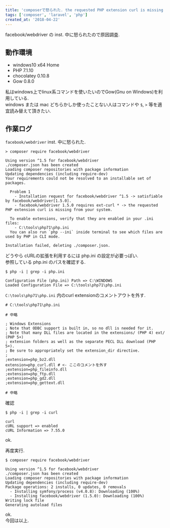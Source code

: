 ```yaml
---
title: 'composerで怒られた. the requested PHP extension curl is missing from your system'
tags: ['composer', 'laravel', 'php']
created_at: '2018-04-22'
---
```


facebook/webdriver の inst. 中に怒られたので原因調査.

## 動作環境

- windows10 x64 Home
- PHP 7.1.10
- chocolatey 0.10.8
- Gow 0.8.0

私はwindows上でlinux系コマンドを使いたいのでGow(Gnu on Windows)を利用している.  
windows または mac どちらかしか使ったことない人はコマンドや `$`, `>` 等を適宜読み替えて頂きたい.

## 作業ログ

`facebook/webdriver` inst. 中に怒られた.

```
> composer require facebook/webdriver

Using version ^1.5 for facebook/webdriver
./composer.json has been created
Loading composer repositories with package information
Updating dependencies (including require-dev)
Your requirements could not be resolved to an installable set of packages.

  Problem 1
    - Installation request for facebook/webdriver ^1.5 -> satisfiable by facebook/webdriver[1.5.0].
    - facebook/webdriver 1.5.0 requires ext-curl * -> the requested PHP extension curl is missing from your system.

  To enable extensions, verify that they are enabled in your .ini files:
    - C:\tools\php71\php.ini
  You can also run `php --ini` inside terminal to see which files are used by PHP in CLI mode.

Installation failed, deleting ./composer.json.
```

どうやら cURLの拡張を利用するには php.ini の設定が必要っぽい.  
参照している php.ini のパスを確認する.

```
$ php -i | grep -i php.ini

Configuration File (php.ini) Path => C:\WINDOWS
Loaded Configuration File => C:\tools\php71\php.ini
```

`C:\tools\php71\php.ini` 内のcurl extensionのコメントアウトを外す.

```
# C:\tools\php71\php.ini

# 中略

; Windows Extensions
; Note that ODBC support is built in, so no dll is needed for it.
; Note that many DLL files are located in the extensions/ (PHP 4) ext/ (PHP 5+)
; extension folders as well as the separate PECL DLL download (PHP 5+).
; Be sure to appropriately set the extension_dir directive.
;
;extension=php_bz2.dll
extension=php_curl.dll # <- ここのコメントを外す
;extension=php_fileinfo.dll
;extension=php_ftp.dll
;extension=php_gd2.dll
;extension=php_gettext.dll

# 中略
```

確認

```
$ php -i | grep -i curl

curl
cURL support => enabled
cURL Information => 7.55.0
```

ok.

再度実行.

```
$ composer require facebook/webdriver

Using version ^1.5 for facebook/webdriver
./composer.json has been created
Loading composer repositories with package information
Updating dependencies (including require-dev)
Package operations: 2 installs, 0 updates, 0 removals
  - Installing symfony/process (v4.0.8): Downloading (100%)
  - Installing facebook/webdriver (1.5.0): Downloading (100%)
Writing lock file
Generating autoload files
```

ok.  
今回は以上.
